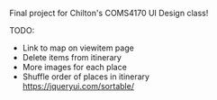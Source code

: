 Final project for Chilton's COMS4170 UI Design class!

TODO:
* Link to map on viewitem page
* Delete items from itinerary
* More images for each place
* Shuffle order of places in itinerary  
https://jqueryui.com/sortable/
